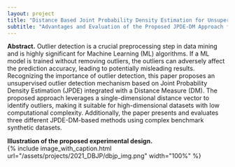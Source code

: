 ```yaml
---
layout: project
title: "Distance Based Joint Probability Density Estimation for Unsupervised Outlier Detection"	
subtitle: "Advantages and Evaluation of the Proposed JPDE-DM Approach for Outlier Detection"
---
```

<script src="https://cdn.mathjax.org/mathjax/latest/MathJax.js?config=TeX-AMS-MML_HTMLorMML" type="text/javascript"></script>

**Abstract.**
Outlier detection is a crucial preprocessing step in data mining and is highly significant for Machine Learning (ML) algorithms. If a ML model is trained without removing outliers, the outliers can adversely affect the prediction accuracy, leading to potentially misleading results. Recognizing the importance of outlier detection, this paper proposes an unsupervised outlier detection mechanism based on Joint Probability Density Estimation (JPDE) integrated with a Distance Measure (DM). The proposed approach leverages a single-dimensional distance vector to identify outliers, making it suitable for high-dimensional datasets with low computational complexity. Additionally, the paper presents and evaluates three different JPDE-DM-based methods using complex benchmark synthetic datasets.


**Illustration of the proposed experimental design.** <br/>
{%
	include image_with_caption.html
	url="/assets/projects/2021_DBJP/dbjp_img.png"
	width="100%"
%}
<!-- **(A)** Graph of all units and the connections between them; the dashed circles represent (equally-sized) clusters. <br/>
**(B)** Assigning clusters to treatment arms: completely randomized (CR) and cluster-based randomized assignment (CBR). <br/>
**(C)** Assigning units to treatment buckets---treatment and control---using the corresponding strategy. <br/>
**(D)** Computing the treatment effect within each treatment arm: $$\hat \mu_{cr}$$ and $$\hat \mu_{cbr}$$, and variance: $$\hat \sigma^2_{cr}$$ and $$\hat \sigma^2_{cbr}$$. <br/>
**(E)** Computing the difference of the estimates from each treatment arm: $$\Delta = \hat \mu_{cr} - \hat \mu_{cbr}$$, and the total variance: $$\hat \sigma^2 = \hat \sigma^2_{cr} + \hat \sigma^2_{cbr}$$. <br/> -->

<!-- **Short video describing the work. Recorded for KDD'17.** <br/>
<iframe width="560" height="315" src="https://www.youtube.com/embed/E3yiKJCgLE4" frameborder="0" allowfullscreen></iframe> -->
